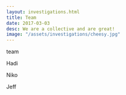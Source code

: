 ```yaml
---
layout: investigations.html
title: Team
date: 2017-03-03
desc: We are a collective and are great!
image: "/assets/investigations/cheesy.jpg"
---
```


 team

Hadi

Niko

Jeff
